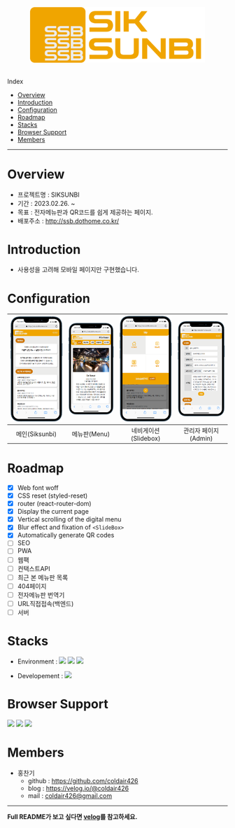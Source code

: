 <div align = "center"><img src="./public/logo/logo-full.png" alt="hosaroun-logo" width="400px"></div>
<br/>
<!-- Index -->

Index

<ul>
    <li><a href="#overview">Overview</a></li>
    <li><a href="#introduction">Introduction</a></li>
    <li><a href="#configuration">Configuration</a></li>
    <li><a href="#roadmap">Roadmap</a></li>
    <li><a href="#stacks">Stacks</a></li>
   <li><a href="#browser-support">Browser Support</a></li>
   <li><a href="#members">Members</a></li>
</ul>

---

# Overview

- 프로젝트명 : SIKSUNBI
- 기간 : 2023.02.26. ~
- 목표 : 전자메뉴판과 QR코드를 쉽게 제공하는 페이지.
- 배포주소 : http://ssb.dothome.co.kr/

# Introduction

- 사용성을 고려해 모바일 페이지만 구현했습니다.

# Configuration

| <img src="./README_src/mobile.png" alt="메인"> | <img src="./README_src/ssb-menu.png" alt="메뉴판"> | <img src="./README_src/mobile (1).png" alt="네비게이션"> | <img src="./README_src/mobile (2).png" alt="관리자"> |
| :--------------------------------------------: | :------------------------------------------------: | :------------------------------------------------------: | :--------------------------------------------------: |
|                 메인(Siksunbi)                 |                    메뉴판(Menu)                    |                   네비게이션(Slidebox)                   |                 관리자 페이지(Admin)                 |

# Roadmap

- [x] Web font woff
- [x] CSS reset (styled-reset)
- [x] router (react-router-dom)
- [x] Display the current page
- [x] Vertical scrolling of the digital menu
- [x] Blur effect and fixation of `<SlideBox>`
- [x] Automatically generate QR codes
- [ ] SEO
- [ ] PWA
- [ ] 웹팩
- [ ] 컨택스트API
- [ ] 최근 본 메뉴판 목록
- [ ] 404페이지
- [ ] 전자메뉴판 번역기
- [ ] URL직접접속(백엔드)
- [ ] 서버

# Stacks

- Environment : <img src = "https://img.shields.io/badge/VSCode-007ACC?logo=visual studio code" > <img src = "https://img.shields.io/badge/Git-white?logo=git" > <img src = "https://img.shields.io/badge/GitHub-181717?logo=github" >

- Developement : <img src = "https://img.shields.io/badge/React-white?logo=react" >

# Browser Support

<img src = "https://img.shields.io/badge/chrome-support-success?style=flat&logo=googlechrome&logoColor=white&labelColor=4285F4"> <img src = "https://img.shields.io/badge/Edge-support-success?style=flat&logo=microsoftedge&logoColor=white&labelColor=0078D7" > <img src = "https://img.shields.io/badge/safari-support-success?style=flat&logo=safari&logoColor=white&labelColor=000000">

# Members

- 홍찬기
  - github : https://github.com/coldair426
  - blog : https://velog.io/@coldair426
  - mail : coldair426@gmail.com

---

**Full README가 보고 싶다면 [velog](https://velog.io/@coldair426/series/%EC%8B%9D%EC%84%A0%EB%B9%84)를 참고하세요.**
